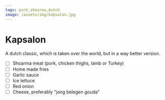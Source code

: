 ```yaml
---
tags: pork,shoarma,dutch
image: /assets/img/kapsalon.jpg
---
```


# Kapsalon

A dutch classic, which is taken over the world, but in a way better version.

- [ ] Shoarma meat (pork, chicken thighs, lamb or Turkey)
- [ ] Home made fries
- [ ] Garlic sauce
- [ ] Ice lettuce
- [ ] Red onion
- [ ] Cheese, preferably "jong belegen gouda"
